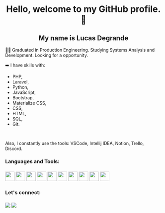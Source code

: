 <h1 align="center">Hello, welcome to my GitHub profile.👋</h1>
<h2 align="center">My name is Lucas Degrande</h2
 
👨‍💻 Graduated in Production Engineering. Studying Systems Analysis and Development. Looking for a opportunity.

➡️ I have skills with:
  - PHP,
  - Laravel,
  - Python,
  - JavaScript,
  - Bootstrap,
  - Materialize CSS,
  - CSS,
  - HTML,
  - SQL,
  - Git.
  <br/> 
  
  Also, I constantly use the tools: VSCode, Intellij IDEA, Notion, Trello, Discord.
  
  <h3> Languages and Tools:<h3>
    <img src="https://www.svgrepo.com/show/354180/php.svg" width="30" height="30"/>
    <img src="https://www.svgrepo.com/show/353985/laravel.svg" width="30" height="30"/>
    <img src="https://www.svgrepo.com/show/374016/python.svg" width="30" height="30" />
    <img src="https://www.svgrepo.com/show/349419/javascript.svg" width="30" height="30" width="30" height="30"/>
    <img src="https://www.svgrepo.com/show/353498/bootstrap.svg" width="30" height="30" />
    <img src="https://www.svgrepo.com/show/354047/materializecss.svg" width="30" height="30" />
    <img src="https://cdn.jsdelivr.net/gh/devicons/devicon/icons/css3/css3-original.svg" width="30" height="30"/>
    <img src="https://cdn.jsdelivr.net/gh/devicons/devicon/icons/html5/html5-original.svg" width="30" height="30"/>
    <img src="https://www.svgrepo.com/show/331760/sql-database-generic.svg" width="30" height="30"/>
    <img src="https://cdn.jsdelivr.net/gh/devicons/devicon/icons/git/git-original.svg" width="30" height="30"/>
    
  <h3> Let's connect: <h3>
    <a href="https://www.linkedin.com/in/lucasdegrande/"><img src="https://img.shields.io/badge/-Linkedin-0A66C2?style=for-the-badge&logo=linkedin&logoColor=white" target="_blank"></img></a>
    <a href="mailto:lucasdegrande15@gmail.com"><img src="https://img.shields.io/badge/-Gmail-%23333?style=for-the-badge&logo=gmail&logoColor=white" target="_blank"></img></a>

<!-- **degrandelucas/degrandelucas** is repository `README.md` (this file) appears on my GitHub profile. 
-->

